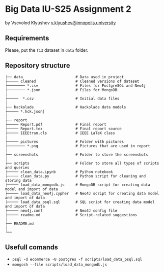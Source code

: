 # Big Data IU-S25 Assignment 2
by Vsevolod Klyushev v.klyushev@innopolis.university

## Requirements

Please, put the `f13` dataset in `data` folder.

## Repository structure
```text
├── data                        # Data used in project
├───── cleaned                  # Cleaned versions of dataset
├──────── *.csv                 # Files for PostgreSQL and Neo4j
├──────── *.json                # Files for MongoDB
|
├─────  *.csv                   # Initial data files
|
├── hackolade                   # Hackolade data models
├───── *.hck.json|
|
├── report
├───── Report.pdf               # Final report
├───── Report.tex               # Final report source
├───── IEEEtran.cls             # IEEE LaTeX class 
|
├───── pictures                 # Folder with pictures
├──────── *.png                 # Pictures that are used in report
|
├── screenshots                 # Folder to store the screenshots
|
├── scripts                     # Folder to store all types of scripts and queries
├───── clean_data.ipynb         # Python notebook 
├───── clean_data.py            # Python script for cleaning and storing data
├───── load_data_mongodb.js     # MongoDB script for creating data model and import of data
├───── load_data_neo4j.cypher   # Neo4J script for creating data model and import of data
├───── load_data_psql.sql       # SQL script for creating data model and import of data
├───── neo4j.conf               # Neo4J config file
├───── readme.md                # Script-related suggestions
|
├── README.md 
|
└──
```

## Usefull comands
- `psql -d ecommerce -U postgres -f scripts/load_data_psql.sql`
- `mongosh --file scripts/load_data_mongodb.js`
